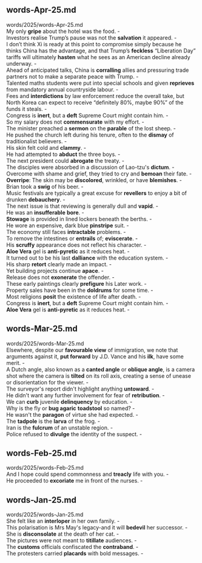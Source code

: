 ## words-Apr-25.md ##  
words/2025/words-Apr-25.md  
My only **gripe** about the hotel was the food. -  
Investors realise Trump’s pause was not the **salvation** it appeared. -  
I don’t think Xi is ready at this point to compromise simply because he thinks China has the advantage, and that Trump’s **feckless** “Liberation Day” tariffs will ultimately **hasten** what he sees as an American decline already underway. -  
Ahead of anticipated talks, China is **corralling** allies and pressuring trade partners not to make a separate peace with Trump. -  
Talented maths students were put into special schools and given **reprieves** from mandatory annual countryside labour. -  
Fees and **interdictions** by law enforcement reduce the overall take, but North Korea can expect to receive “definitely 80%, maybe 90%” of the funds it steals. -  
Congress is **inert**, but a **deft** Supreme Court might contain him. -  
So my salary does not **commensurate** with my effort. -  
The minister preached a **sermon** on the **parable** of the lost sheep. -  
He pushed the church left during his tenure, often to the **dismay** of traditionalist believers. -  
His skin felt cold and **clammy**. -  
He had attempted to **abduct** the three boys. -  
The next president could **abrogate** the treaty. -  
The disciples were absorbed in a discussion of Lao-tzu's **dictum**. -  
Overcome with shame and grief, they tried to cry and **bemoan** their fate. -  
**Overripe**: The skin may be **discolored**, wrinkled, or have **blemishes**. -  
Brian took a **swig** of his beer. -  
Music festivals are typically a great excuse for **revellers** to enjoy a bit of drunken **debauchery**. -  
The next issue is that reviewing is generally dull and **vapid**. -  
He was an **insufferable** **bore**. -  
**Stowage** is provided in lined lockers beneath the berths. -  
He wore an expensive, dark blue **pinstripe** suit. -  
The economy still faces **intractable** problems. -  
To remove the intestines or **entrails** of; **eviscerate**. -  
His **scruffy** appearance does not reflect his character. -  
**Aloe Vera** gel is **anti-pyretic** as it reduces heat. -  
It turned out to be his last **dalliance** with the education system. -  
His sharp **retort** clearly made an impact. -  
Yet building projects continue **apace**. -  
Release does not **exonerate** the offender. -  
These early paintings clearly **prefigure** his Later work. -  
Property sales have been in the **doldrums** for some time. -  
Most religions **posit** the existence of life after death. -  
Congress is **inert**, but a **deft** Supreme Court might contain him. -  
**Aloe Vera** gel is **anti-pyretic** as it reduces heat. -  

## words-Mar-25.md ##  
words/2025/words-Mar-25.md  
Elsewhere, despite our **favourable view** of immigration, we note that arguments against it, **put forward** by J.D. Vance and his **ilk**, have some merit. -  
A Dutch angle, also known as a **canted angle** or **oblique angle**, is a camera shot where the camera is **tilted** on its roll axis, creating a sense of unease or disorientation for the viewer. -  
The surveyor's report didn't highlight anything **untoward**. -  
He didn't want any further involvement for fear of **retribution**. -  
We can **curb** juvenile **delinquency** by education. -  
Why is the fly or **bug agaric** **toadstool** so named? -  
He wasn't the **paragon** of virtue she had expected. -  
The **tadpole** is the **larva** of the frog. -  
Iran is the **fulcrum** of an unstable region. -  
Police refused to **divulge** the identity of the suspect. -  

## words-Feb-25.md ##  
words/2025/words-Feb-25.md  
And I hope could spend commonness and **treacly** life with you. -  
He proceeded to **excoriate** me in front of the nurses. -  

## words-Jan-25.md ##  
words/2025/words-Jan-25.md  
She felt like an **interloper** in her own family. -  
This polarisation is Mrs May's legacy-and it will **bedevil** her successor. -  
She is **disconsolate** at the death of her cat. -  
The pictures were not meant to **titillate** audiences. -  
The **customs** officials confiscated the **contraband**. -  
The protesters carried **placards** with bold messages. -  
